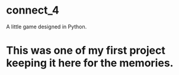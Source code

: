 # connect_4
A little game designed in Python.

# This was one of my first project keeping it here for the memories. 
